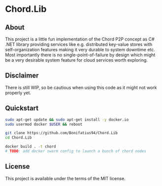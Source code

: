 
# Chord.Lib

## About
This project is a little fun implementation of the Chord P2P concept as C# .NET library
providing services like e.g. distributed key-value stores with self-organization features
making it very durable to system downtime etc. Most importantly there is no single-point-of-failure
by design which might be a very desirable system feature for cloud services worth exploring.

## Disclaimer
There is still WIP, so be cautious when using this code as it might not work properly yet.

## Quickstart

```sh
sudo apt-get update && sudo apt-get install -y docker.io
sudo usermod docker $USER && reboot
```

```sh
git clone https://github.com/Bonifatius94/Chord.Lib
cd Chord.Lib
```

```sh
docker build . -t chord
# TODO: add docker swarm config to launch a bunch of chord nodes
```

## License
This project is available under the terms of the MIT license.
